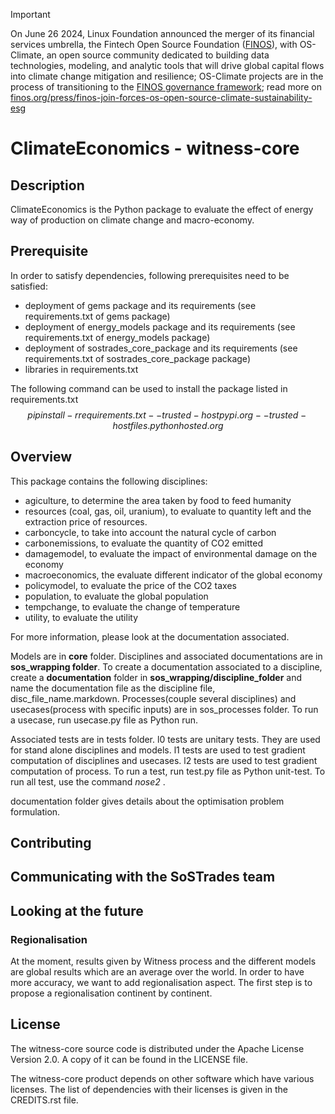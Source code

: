 > [!IMPORTANT]
> On June 26 2024, Linux Foundation announced the merger of its financial services umbrella, the Fintech Open Source Foundation ([FINOS](https://finos.org)), with OS-Climate, an open source community dedicated to building data technologies, modeling, and analytic tools that will drive global capital flows into climate change mitigation and resilience; OS-Climate projects are in the process of transitioning to the [FINOS governance framework](https://community.finos.org/docs/governance); read more on [finos.org/press/finos-join-forces-os-open-source-climate-sustainability-esg](https://finos.org/press/finos-join-forces-os-open-source-climate-sustainability-esg)

# ClimateEconomics - witness-core

## Description

ClimateEconomics is the Python package to evaluate the effect of energy way of production on climate change and macro-economy.

## Prerequisite

In order to satisfy dependencies, following prerequisites need to be satisfied:

- deployment of gems package and its requirements (see requirements.txt of gems package)
- deployment of energy_models package and its requirements (see requirements.txt of energy_models package)
- deployment of sostrades_core_package and its requirements (see requirements.txt of sostrades_core_package package)
- libraries in requirements.txt

The following command can be used to install the package listed in requirements.txt
$$pip install -r requirements.txt --trusted-host pypi.org --trusted-host files.pythonhosted.org$$

## Overview

This package contains the following disciplines:

- agiculture, to determine the area taken by food to feed humanity
- resources (coal, gas, oil, uranium), to evaluate to quantity left and the extraction price of resources.
- carboncycle, to take into account the natural cycle of carbon
- carbonemissions, to evaluate the quantity of CO2 emitted
- damagemodel, to evaluate the impact of environmental damage on the economy
- macroeconomics, the evaluate different indicator of the global economy
- policymodel, to evaluate the price of the CO2 taxes
- population, to evaluate the global population
- tempchange, to evaluate the change of temperature
- utility, to evaluate the utility

For more information, please look at the documentation associated.

Models are in **core** folder. Disciplines and associated documentations are in **sos_wrapping folder**.
To create a documentation associated to a discipline, create a **documentation** folder in **sos_wrapping/discipline_folder** and name the documentation file as the discipline file, disc_file_name.markdown.
Processes(couple several disciplines) and usecases(process with specific inputs) are in sos_processes folder.
To run a usecase, run usecase.py file as Python run.

Associated tests are in tests folder.
l0 tests are unitary tests. They are used for stand alone disciplines and models.
l1 tests are used to test gradient computation of disciplines and usecases.
l2 tests are used to test gradient computation of process.
To run a test, run test.py file as Python unit-test.
To run all test, use the command _nose2_ .

documentation folder gives details about the optimisation problem formulation.

## Contributing

## Communicating with the SoSTrades team

## Looking at the future

### Regionalisation

At the moment, results given by Witness process and the different models are global results which are an average over the world.
In order to have more accuracy, we want to add regionalisation aspect. The first step is to propose a regionalisation continent by continent.

## License

The witness-core source code is distributed under the Apache License Version 2.0.
A copy of it can be found in the LICENSE file.

The witness-core product depends on other software which have various licenses.
The list of dependencies with their licenses is given in the CREDITS.rst file.
